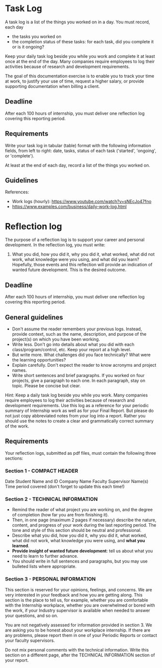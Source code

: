 # Task Log

A task log is a list of the things you worked on in a day. You must record, each day
- the tasks you worked on
- the completion status of these tasks: for each task, did you complete it or is it ongoing?

Keep your daily task log beside you while you work and complete it at least once at the end of the day. Many companies require employees to log their activities because of research and development requirements.

The goal of this documentation exercise is to enable you to track your time at work, to justify your use of time, request a higher salary, or provide supporting documentation when billing a client.

## Deadline

After each 100 hours of internship, you must deliver one reflection log covering this reporting period.

## Requirements

Write your task log in tabular (table) format with the following information fields, from left to right: date, tasks, status of each task ('started', 'ongoing', or 'complete').

At least at the end of each day, record a list of the things you worked on.

## Guidelines

References:
- Work logs (hourly): https://www.youtube.com/watch?v=sNEcJo47fno
- https://www.examples.com/business/daily-work-log.html


# Reflection log

The purpose of a reflection log is to support your career and personal development. In the reflection log, you must write:
1) What you did, how you did it, why you did it, what worked, what did not work, what knowledge were you using, and what did you learn?
Hopefully, those events and this reflection will provide an indication of wanted future development. This is the desired outcome.

## Deadline

After each 100 hours of internship, you must deliver one reflection log covering this reporting period.

## General guidelines

- Don't assume the reader remembers your previous logs. Instead, provide context, such as the name, description, and purpose of the project(s) on which you have been working.
- Write less. Don't go into details about what you did with each class/program/control, etc. Keep your report at a high level.
- But write more. What challenges did you face technically? What were the learning opportunities?
- Explain carefully. Don't expect the reader to know acronyms and project names.
- Write short sentences and brief paragraphs. If you worked on four projects, give a paragraph to each one. In each paragraph, stay on topic. Please be concise but clear.

Hint: Keep a daily task log beside you while you work. Many companies require employees to log their activities because of research and development requirements. Use this log as a reference for your periodic summary of Internship work as well as for your Final Report. But please do not just copy abbreviated notes from your log into a report. Rather you should use the notes to create a clear and grammatically correct summary of the work. 

## Requirements

Your reflection logs, submitted as pdf files, must contain the following three sections: 

### Section 1 - COMPACT HEADER 

Date 
Student Name and ID 
Company Name 
Faculty Supervisor Name(s) 
Time period covered (don't forget to update this each time!) 

### Section 2 - TECHNICAL INFORMATION 

- Remind the reader of what project you are working on, and the degree of completion (how far you are from finishing it). 
- Then, in one page (maximum 2 pages if necessary) describe the nature, content, and progress of your work during the last reporting period. The tone and style of this section should be neutral and professional. 
- Describe what you did, how you did it, why you did it, what worked, what did not work, what knowledge you were using, and **what you learned**.
- **Provide insight of wanted future development**: tell us about what you need to learn to further advance.
- You should write in full sentences and paragraphs, but you may use bulleted lists where appropriate.

### Section 3 - PERSONAL INFORMATION

This section is reserved for your opinions, feelings, and concerns. We are very interested in your feedback and how you are getting along. This section is the place to tell us, for example, whether you are comfortable with the Internship workplace, whether you are overwhelmed or bored with the work, if your Industry supervisor is available when needed to answer your questions, and so on. 

You are not negatively assessed for information provided in section 3. We are asking you to be honest about your workplace internship. If there are any problems, please report them in one of your Periodic Reports or contact your faculty supervisors. 

Do not mix personal comments with the technical information. Write this section on a different page, after the TECHNICAL INFORMATION section of your report.
